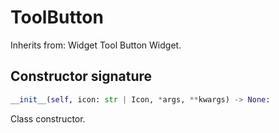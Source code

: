# ToolButton
Inherits from: Widget
Tool Button Widget.
## Constructor signature
```python
__init__(self, icon: str | Icon, *args, **kwargs) -> None:
```
Class constructor.
